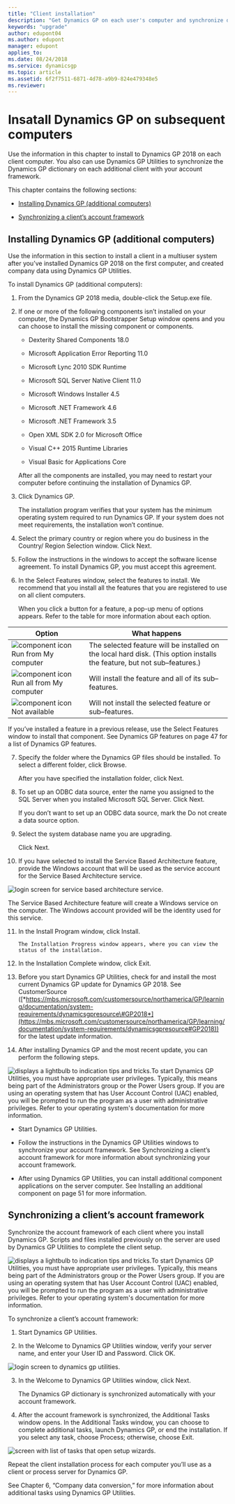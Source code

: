 ```yaml
---
title: "Client installation"
description: "Get Dynamics GP on each user's computer and synchronize data with the server."
keywords: "upgrade"
author: edupont04
ms.author: edupont
manager: edupont
applies_to: 
ms.date: 08/24/2018
ms.service: dynamicsgp
ms.topic: article
ms.assetid: 6f2f7511-6871-4d78-a9b9-824e479348e5
ms.reviewer: 
---
```

<span id="_Toc498615810" class="anchor"></span>

# Insatall Dynamics GP on subsequent computers

Use the information in this chapter to install to Dynamics GP 2018 on each client computer. You also can use Dynamics GP Utilities to synchronize the Dynamics GP dictionary on each additional client with your account framework.

This chapter contains the following sections:

-   [Installing Dynamics GP (additional computers)](#_Installing_Microsoft_Dynamics)  

-   [Synchronizing a client’s account framework](#synchronizing-a-clients-account-framework)  

## Installing Dynamics GP (additional computers)

Use the information in this section to install a client in a multiuser system after you’ve installed Dynamics GP 2018 on the first computer, and created company data using Dynamics GP Utilities.

To install Dynamics GP (additional computers):

1. From the Dynamics GP 2018 media, double-click the Setup.exe file.

2. If one or more of the following components isn’t installed on your computer, the Dynamics GP Bootstrapper Setup window opens and you can choose to install the missing component or components.

    -   Dexterity Shared Components 18.0

    -   Microsoft Application Error Reporting 11.0

    -   Microsoft Lync 2010 SDK Runtime

    -   Microsoft SQL Server Native Client 11.0

    -   Microsoft Windows Installer 4.5

    -   Microsoft .NET Framework 4.6

    -   Microsoft .NET Framework 3.5

    -   Open XML SDK 2.0 for Microsoft Office

    -   Visual C++ 2015 Runtime Libraries

    -   Visual Basic for Applications Core

    After all the components are installed, you may need to restart your computer before continuing the installation of Dynamics GP.

3. Click Dynamics GP.

    The installation program verifies that your system has the minimum operating system required to run Dynamics GP. If your system does not meet requirements, the installation won’t continue.

4. Select the primary country or region where you do business in the Country/ Region Selection window. Click Next.

5. Follow the instructions in the windows to accept the software license agreement. To install Dynamics GP, you must accept this agreement.

6. In the Select Features window, select the features to install. We recommend that you install all the features that you are registered to use on all client computers.

    When you click a button for a feature, a pop-up menu of options appears. Refer to the table for more information about each option.

| Option                                                                         | What happens                                                                                                             |
|--------------------------------------------------------------------------------|--------------------------------------------------------------------------------------------------------------------------|
| ![component icon](media/installed-component.png "Component icon") Run from My computer     | The selected feature will be installed on the local hard disk. (This option installs the feature, but not sub–features.) |  
| ![component icon](media/installed-component.png "Component icon") Run all from My computer | Will install the feature and all of its sub–features.                                                                    |  
| ![component icon](media/not-installed-component.png "Component icon") Not available            | Will not install the selected feature or sub–features.                                                                   |  

If you’ve installed a feature in a previous release, use the Select Features window to install that component. See Dynamics GP features on page 47 for a list of Dynamics GP features.

7. Specify the folder where the Dynamics GP files should be installed. To select a different folder, click Browse.

    After you have specified the installation folder, click Next.

8. To set up an ODBC data source, enter the name you assigned to the SQL Server when you installed Microsoft SQL Server. Click Next.

    If you don’t want to set up an ODBC data source, mark the Do not create a data source option.

9. Select the system database name you are upgrading.

    Click Next.

10. If you have selected to install the Service Based Architecture feature, provide the Windows account that will be used as the service account for the Service Based Architecture service.

![login screen for service based architecture service.](media/service-based-architecture-login.png "Login screen")  

The Service Based Architecture feature will create a Windows service on the computer. The Windows account provided will be the identity used for this service.

11. In the Install Program window, click Install.

        The Installation Progress window appears, where you can view the status of the installation.

12. In the Installation Complete window, click Exit.

13. Before you start Dynamics GP Utilities, check for and install the most current Dynamics GP update for Dynamics GP 2018. See CustomerSource ([*https://mbs.microsoft.com/customersource/northamerica/GP/learning/documentation/system-requirements/dynamicsgpresource\#GP2018*](https://mbs.microsoft.com/customersource/northamerica/GP/learning/documentation/system-requirements/dynamicsgpresource#GP2018)) for the latest update information.

14. After installing Dynamics GP and the most recent update, you can perform the following steps.

![displays a lightbulb to indication tips and tricks.](media/lightbulb.png "Lightbulb symbol")To start Dynamics GP Utilities, you must have appropriate user privileges. Typically, this means being part of the Administrators group or the Power Users group. If you are using an operating system that has User Account Control (UAC) enabled, you will be prompted to run the program as a user with administrative privileges. Refer to your operating system's documentation for more information.  

-   Start Dynamics GP Utilities.

-   Follow the instructions in the Dynamics GP Utilities windows to synchronize your account framework. See Synchronizing a client’s account framework for more information about synchronizing your account framework.

-   After using Dynamics GP Utilities, you can install additional component applications on the server computer. See Installing an additional component on page 51 for more information.

## Synchronizing a client’s account framework

Synchronize the account framework of each client where you install Dynamics GP. Scripts and files installed previously on the server are used by Dynamics GP Utilities to complete the client setup.

![displays a lightbulb to indication tips and tricks.](media/lightbulb.png "Lightbulb symbol")To start Dynamics GP Utilities, you must have appropriate user privileges. Typically, this means being part of the Administrators group or the Power Users group. If you are using an operating system that has User Account Control (UAC) enabled, you will be prompted to run the program as a user with administrative privileges. Refer to your operating system's documentation for more information.  

To synchronize a client’s account framework:

1. Start Dynamics GP Utilities.

2. In the Welcome to Dynamics GP Utilities window, verify your server name, and enter your User ID and Password. Click OK.

![login screen to dynamics gp utilities.](media/gp-utilities-2.png "Login screen")  

3. In the Welcome to Dynamics GP Utilities window, click Next.

    The Dynamics GP dictionary is synchronized automatically with your account framework.

4. After the account framework is synchronized, the Additional Tasks window opens. In the Additional Tasks window, you can choose to complete additional tasks, launch Dynamics GP, or end the installation. If you select any task, choose Process; otherwise, choose Exit.

![screen with list of tasks that open setup wizards.](media/gp-utilities-15.png "Task selector")  

Repeat the client installation process for each computer you’ll use as a client or process server for Dynamics GP.

See Chapter 6, “Company data conversion,” for more information about additional tasks using Dynamics GP Utilities.
